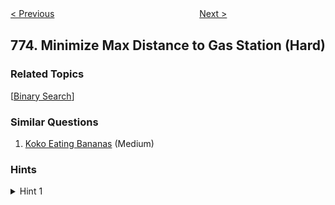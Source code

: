 <!--|This file generated by command(leetcode description); DO NOT EDIT.    |-->
<!--+----------------------------------------------------------------------+-->
<!--|@author    Openset <openset.wang@gmail.com>                           |-->
<!--|@link      https://github.com/openset                                 |-->
<!--|@home      https://github.com/openset/leetcode                        |-->
<!--+----------------------------------------------------------------------+-->

[< Previous](https://github.com/openset/leetcode/tree/master/problems/sliding-puzzle "Sliding Puzzle")
　　　　　　　　　　　　　　　　
[Next >](https://github.com/openset/leetcode/tree/master/problems/global-and-local-inversions "Global and Local Inversions")

## 774. Minimize Max Distance to Gas Station (Hard)



### Related Topics
  [[Binary Search](https://github.com/openset/leetcode/tree/master/tag/binary-search/README.md)]

### Similar Questions
  1. [Koko Eating Bananas](https://github.com/openset/leetcode/tree/master/problems/koko-eating-bananas) (Medium)

### Hints
<details>
<summary>Hint 1</summary>
Use a binary search.  We'll binary search the monotone function "possible(D) = can we use K or less gas stations to ensure each adjacent distance between gas stations is at most D?"
</details>
